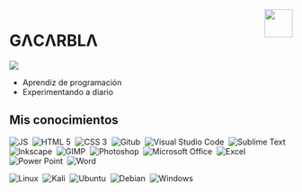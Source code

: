 <img align="right" border-radius="50px" src="https://avatars.githubusercontent.com/u/73355508?v=4" height="50">
<h1>GΛCΛRBLΛ</h1>
<img src="https://readme-typing-svg.herokuapp.com?size=12&color=fff&lines=El+primer+paso+para+lograr+algo,+es+amarlo%7C">


<ul>
  <li>Aprendiz de programación</li>
  <li>Experimentando a diario</li>
</ul>

## Mis conocimientos
![JS](https://img.shields.io/badge/JavaScript-05122A?style=flat&logo=javascript)&nbsp;
![HTML 5](https://img.shields.io/badge/-HTML_5-05122A?style=flat&logo=HTML5)&nbsp; 
![CSS 3](https://img.shields.io/badge/-CSS_3-05122A?style=flat&logo=CSS3&logoColor=1572B6)&nbsp; <!--![Python](https://img.shields.io/badge/Python-05122A?style=flat&logo=python)&nbsp;
![Arduino](https://img.shields.io/badge/-Arduino-05122A?style=flat&logo=arduino)&nbsp; -->
![Gitub](https://img.shields.io/badge/-Github-05122A?style=flat&logo=github&logoColor=white)&nbsp;
![Visual Studio Code](https://img.shields.io/badge/-Visual%20Studio%20Code-05122A?style=flat&logo=visual-studio-code&logoColor=007ACC)&nbsp; 
![Sublime Text](https://img.shields.io/badge/Sublime_Text-05122A?style=flat&logo=sublime-text&logoColor=important)&nbsp; \
![Inkscape](https://img.shields.io/badge/-Inkscape-05122A?style=flat&logo=inkscape)&nbsp;
![GIMP](https://img.shields.io/badge/-GIMP-05122A?style=flat&logo=gimp)&nbsp;
![Photoshop](https://img.shields.io/badge/-Photoshop-05122A?style=flat&logo=adobe-photoshop)&nbsp;
![Microsoft Office](https://img.shields.io/badge/-Microsoft_Office-05122A?style=flat&logo=microsoft-office)&nbsp;
![Excel](https://img.shields.io/badge/-Excel-05122A?style=flat&logo=microsoft-excel)&nbsp;
![Power Point](https://img.shields.io/badge/-Power_Point-05122A?style=flat&logo=microsoft-powerpoint)&nbsp;
![Word](https://img.shields.io/badge/-Word-05122A?style=flat&logo=microsoft-word)&nbsp;
<!--![Access](https://img.shields.io/badge/-Access-05122A?style=flat&logo=microsoft-access)&nbsp; \-->
![Linux](https://img.shields.io/badge/Linux-05122A?style=flat&logo=linux)&nbsp;
![Kali](https://img.shields.io/badge/Kali_Linux-05122A?style=flat&logo=kalilinux&logoColor=white)&nbsp;
![Ubuntu](https://img.shields.io/badge/Ubuntu-05122A?style=flat&logo=ubuntu)&nbsp;
![Debian](https://img.shields.io/badge/Debian-05122A?style=flat&logo=debian)&nbsp;
![Windows](https://img.shields.io/badge/Windows-05122A?style=flat&logo=windows)&nbsp;
